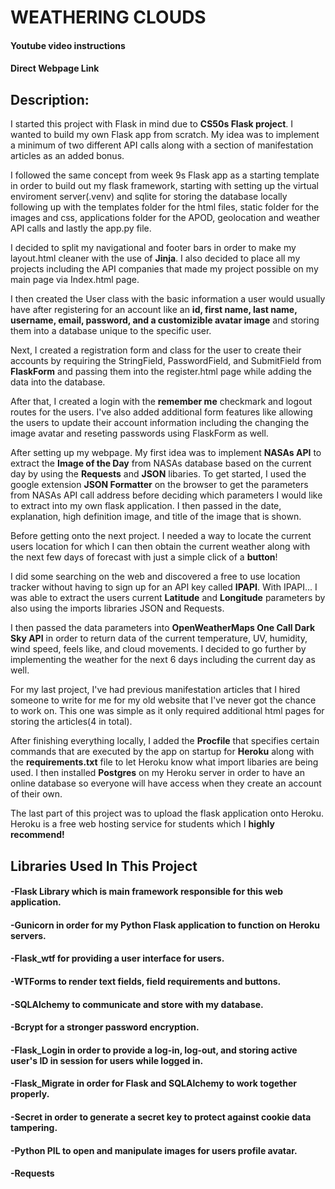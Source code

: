 # WEATHERING CLOUDS

####  Youtube video instructions

#### Direct Webpage Link

## Description: 

I started this project with Flask in mind due to <b>CS50s Flask project</b>. I wanted to build my own Flask app from scratch. My idea was to implement a minimum of two different API calls along with a section of manifestation articles as an added bonus.

I followed the same concept from week 9s Flask app as a starting template in order to build out my flask framework, starting with setting up the virtual enviroment server(.venv) and sqlite for storing the database locally following up with the templates folder for the html files, static folder for the images and css, applications folder for the APOD, geolocation and weather API calls and lastly the app.py file.

I decided to split my navigational and footer bars in order to make my layout.html cleaner with the use of <b>Jinja</b>. I also decided to place all my projects including the API companies that made my project possible on my main page via Index.html page.

I then created the User class with the basic information a user would usually have after registering for an account like an <b>id, first name, last name, username, email, password, and a customizible avatar image</b> and storing them into a database unique to the specific user.

Next, I created a registration form and class for the user to create their accounts by requiring the StringField, PasswordField, and SubmitField from <b>FlaskForm</b> and passing them into the register.html page while adding the data into the database.

After that, I created a login with the <b>remember me</b> checkmark and logout routes for the users. I've also added additional form features like allowing the users to update their account information including the changing the image avatar and reseting passwords using FlaskForm as well.

After setting up my webpage. My first idea was to implement <b>NASAs API</b> to extract the <b>Image of the Day</b> from NASAs database based on the current day by using the <b>Requests</b> and <b>JSON</b> libaries. To get started, I used the google extension <b>JSON Formatter</b> on the browser to get the parameters from NASAs API call address before deciding which parameters I would like to extract into my own flask application. I then passed in the date, explanation, high definition image, and title of the image that is shown.

Before getting onto the next project. I needed a way to locate the current users location for which I can then obtain the current weather along with the next few days of forecast with just a simple click of a <b>button</b>!

I did some searching on the web and discovered a free to use location tracker without having to sign up for an API key called <b>IPAPI</b>. With IPAPI... I was able to extract the users current <b>Latitude</b> and <b>Longitude</b> parameters by also using the imports libraries JSON and Requests. 

I then passed the data parameters into <b>OpenWeatherMaps One Call Dark Sky API</b> in order to return data of the current temperature, UV, humidity, wind speed, feels like, and cloud movements. I decided to go further by implementing the weather for the next 6 days including the current day as well.

For my last project, I've had previous manifestation articles that I hired someone to write for me for my old website that I've never got the chance to work on. This one was simple as it only required additional html pages for storing the articles(4 in total).

After finishing everything locally, I added the <b>Procfile</b> that specifies certain commands that are executed by the app on startup for <b>Heroku</b> along with the <b>requirements.txt</b> file to let Heroku know what import libaries are being used. I then installed <b>Postgres</b> on my Heroku server in order to have an online database so everyone will have access when they create an account of their own.  

The last part of this project was to upload the flask application onto Heroku. Heroku is a free web hosting service for students which I <b>highly recommend!</b>

## Libraries Used In This Project

#### -Flask Library which is main framework responsible for this web application.
#### -Gunicorn in order for my Python Flask application to function on Heroku servers.
#### -Flask_wtf for providing a user interface for users.
#### -WTForms to render text fields, field requirements and buttons.
#### -SQLAlchemy to communicate and store with my database.
#### -Bcrypt for a stronger password encryption.
#### -Flask_Login in order to provide a log-in, log-out, and storing active user's ID in session for users while logged in.
#### -Flask_Migrate in order for Flask and SQLAlchemy to work together properly.
#### -Secret in order to generate a secret key to protect against cookie data tampering.
#### -Python PIL to open and manipulate images for users profile avatar.
#### -Requests 